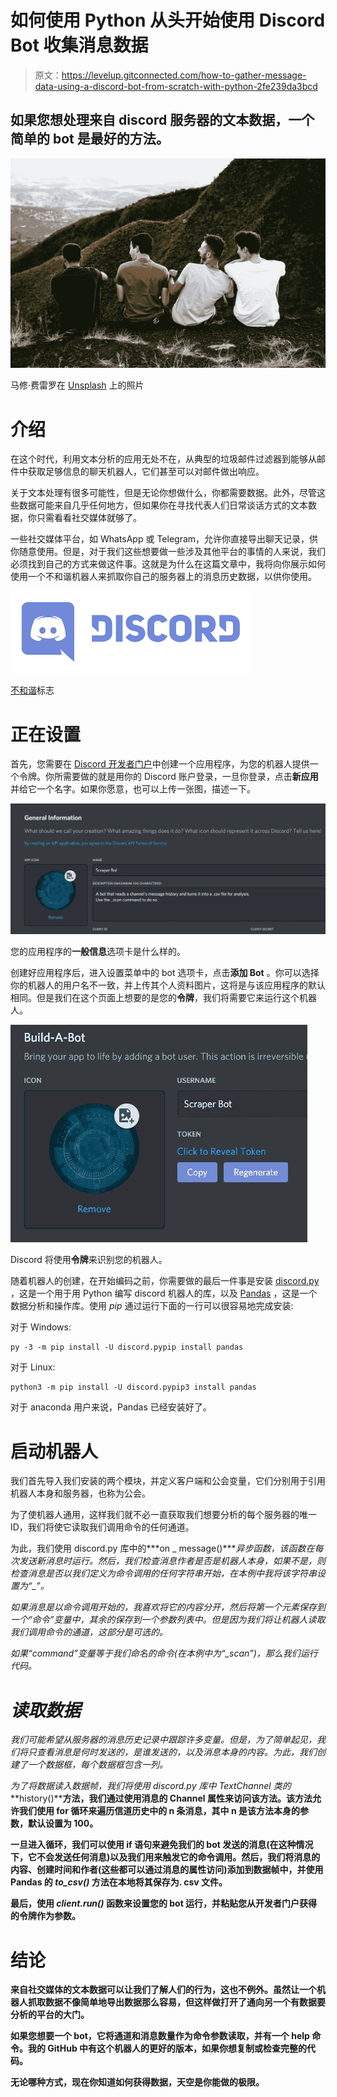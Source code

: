 # 如何使用 Python 从头开始使用 Discord Bot 收集消息数据

> 原文：<https://levelup.gitconnected.com/how-to-gather-message-data-using-a-discord-bot-from-scratch-with-python-2fe239da3bcd>

## 如果您想处理来自 discord 服务器的文本数据，一个简单的 bot 是最好的方法。

![](img/821d43ecb70080ce74fc917a640d7d38.png)

马修·费雷罗在 [Unsplash](https://unsplash.com?utm_source=medium&utm_medium=referral) 上的照片

# 介绍

在这个时代，利用文本分析的应用无处不在，从典型的垃圾邮件过滤器到能够从邮件中获取足够信息的聊天机器人，它们甚至可以对邮件做出响应。

关于文本处理有很多可能性，但是无论你想做什么，你都需要数据。此外，尽管这些数据可能来自几乎任何地方，但如果你在寻找代表人们日常谈话方式的文本数据，你只需看看社交媒体就够了。

一些社交媒体平台，如 WhatsApp 或 Telegram，允许你直接导出聊天记录，供你随意使用。但是，对于我们这些想要做一些涉及其他平台的事情的人来说，我们必须找到自己的方式来做这件事。这就是为什么在这篇文章中，我将向你展示如何使用一个不和谐机器人来抓取你自己的服务器上的消息历史数据，以供你使用。

![](img/ef9aa65bf80fd8b27b7ea3a918ead78b.png)

[不和谐](https://discord.com/)标志

# 正在设置

首先，您需要在 [Discord 开发者门户](https://discord.com/developers)中创建一个应用程序，为您的机器人提供一个令牌。你所需要做的就是用你的 Discord 账户登录，一旦你登录，点击**新应用**并给它一个名字。如果你愿意，也可以上传一张图，描述一下。

![](img/0595f071a6cd4bd69ad3e03530ef29bc.png)

您的应用程序的**一般信息**选项卡是什么样的。

创建好应用程序后，进入设置菜单中的 bot 选项卡，点击**添加 Bot** 。你可以选择你的机器人的用户名不一致，并上传其个人资料图片，这将是与该应用程序的默认相同。但是我们在这个页面上想要的是您的**令牌**，我们将需要它来运行这个机器人。

![](img/05c325722825370236770974361e7120.png)

Discord 将使用**令牌**来识别您的机器人。

随着机器人的创建，在开始编码之前，你需要做的最后一件事是安装 [discord.py](https://discordpy.readthedocs.io/en/latest/intro.html#installing) ，这是一个用于用 Python 编写 discord 机器人的库，以及 [Pandas](https://pandas.pydata.org/docs/getting_started/install.html) ，这是一个数据分析和操作库。使用 *pip* 通过运行下面的一行可以很容易地完成安装:

对于 Windows:

```
py -3 -m pip install -U discord.pypip install pandas
```

对于 Linux:

```
python3 -m pip install -U discord.pypip3 install pandas
```

对于 anaconda 用户来说，Pandas 已经安装好了。

# 启动机器人

我们首先导入我们安装的两个模块，并定义客户端和公会变量，它们分别用于引用机器人本身和服务器，也称为公会。

为了使机器人通用，这样我们就不必一直获取我们想要分析的每个服务器的唯一 ID，我们将使它读取我们调用命令的任何通道。

为此，我们使用 discord.py 库中的***on _ message()****异步函数，该函数在每次发送新消息时运行。然后，我们检查消息作者是否是机器人本身，如果不是，则检查消息是否以我们定义为命令调用的任何字符串开始，在本例中我将该字符串设置为“_”。*

*如果消息是以命令调用开始的，我喜欢将它的内容分开，然后将第一个元素保存到一个“命令”变量中，其余的保存到一个参数列表中。但是因为我们将让机器人读取我们调用命令的通道，这部分是可选的。*

*如果“command”变量等于我们命名的命令(在本例中为“_scan”)，那么我们运行代码。*

# *读取数据*

*我们可能希望从服务器的消息历史记录中跟踪许多变量。但是，为了简单起见，我们将只查看消息是何时发送的，是谁发送的，以及消息本身的内容。为此，我们创建了一个数据框，每个数据框包含一列。*

*为了将数据读入数据帧，我们将使用 discord.py 库中 *TextChannel* 类的***history()****方法，我们通过使用消息的 Channel 属性来访问该方法。该方法允许我们使用 for 循环来遍历信道历史中的 **n** 条消息，其中 **n** 是该方法本身的参数，默认设置为 100。**

**一旦进入循环，我们可以使用 if 语句来避免我们的 bot 发送的消息(在这种情况下，它不会发送任何消息)以及我们用来触发它的命令调用。然后，我们将消息的内容、创建时间和作者(这些都可以通过消息的属性访问)添加到数据帧中，并使用 Pandas 的 ***to_csv()*** 方法在本地将其保存为. csv 文件。**

**最后，使用 ***client.run()*** 函数来设置您的 bot 运行，并粘贴您从开发者门户获得的令牌作为参数。**

# **结论**

**来自社交媒体的文本数据可以让我们了解人们的行为，这也不例外。虽然让一个机器人抓取数据不像简单地导出数据那么容易，但这样做打开了通向另一个有数据要分析的平台的大门。**

**如果您想要一个 bot，它将通道和消息数量作为命令参数读取，并有一个 help 命令。我的 GitHub 中有这个机器人的更好的版本，如果你想复制或检查完整的代码。**

**无论哪种方式，现在你知道如何获得数据，天空是你能做的极限。**